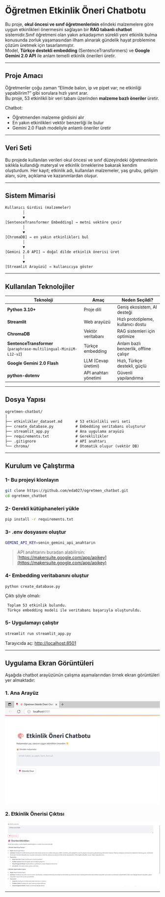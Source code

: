# Öğretmen Etkinlik Öneri Chatbotu

Bu proje, **okul öncesi ve sınıf öğretmenlerinin** elindeki malzemelere göre uygun etkinlikleri önermesini sağlayan bir **RAG tabanlı chatbot** sistemidir.Sınıf öğretmeni olan yakın arkadaşımın sürekli yeni etkinlik bulma konusunda zorluk yaşamasından ilham alınarak gündelik hayat problemine çözüm üretmek için tasarlanmıştır.  
Model, **Türkçe destekli embedding** (SentenceTransformers) ve **Google Gemini 2.0 API** ile anlam temelli etkinlik önerileri üretir.

---

## Proje Amacı

Öğretmenler çoğu zaman “Elimde balon, ip ve pipet var; ne etkinliği yapabilirim?” gibi sorulara hızlı yanıt arar.  
Bu proje, 53 etkinlikli bir veri tabanı üzerinden **malzeme bazlı öneriler** üretir.

Chatbot:
-  Öğretmenden malzeme girdisini alır  
-  En yakın etkinlikleri vektör benzerliği ile bulur  
-  Gemini 2.0 Flash modeliyle anlamlı öneriler üretir  

---
## Veri Seti

Bu projede kullanılan verileri okul öncesi ve sınıf düzeyindeki öğretmenlerin sıklıkla kullandığı materyal ve etkinlik örneklerine bakarak kendim oluşturdum.
Her kayıt; etkinlik adı, kullanılan malzemeler, yaş grubu, gelişim alanı, süre, açıklama ve kazanımlardan oluşur.  

---

##  Sistem Mimarisi

```
Kullanıcı Girdisi (malzemeler)
        │
        ▼
[SentenceTransformer Embedding] → metni vektöre çevir
        │
        ▼
[ChromaDB] → en yakın etkinlikleri bul
        │
        ▼
[Gemini 2.0 API] → doğal dilde etkinlik önerisi üret
        │
        ▼
[Streamlit Arayüzü] → kullanıcıya göster
```

---

##  Kullanılan Teknolojiler

| Teknoloji | Amaç | Neden Seçildi? |
|------------|------|----------------|
| **Python 3.10+** | Proje dili | Geniş ekosistem, AI desteği |
| **Streamlit** | Web arayüzü | Hızlı prototipleme, kullanıcı dostu |
| **ChromaDB** | Vektör veritabanı | RAG sistemleri için optimize |
| **SentenceTransformer** (`paraphrase-multilingual-MiniLM-L12-v2`) | Türkçe embedding | Anlam bazlı benzerlik, offline çalışır |
| **Google Gemini 2.0 Flash** | LLM (Cevap üretimi) | Hızlı, Türkçe destekli, güçlü |
| **python-dotenv** | API anahtarı yönetimi | Güvenli yapılandırma |

---

##  Dosya Yapısı

```
ogretmen-chatbot/
│
├── etkinlikler_dataset.md      # 53 etkinlikli veri seti
├── create_database.py          # Embedding veritabanı oluşturur
├── streamlit_app.py            # Ana uygulama arayüzü
├── requirements.txt            # Gereklilikler
├── .gitignore                  # API anahtarı
└── chroma/                     # Otomatik oluşur (vektör DB)
```

---

##  Kurulum ve Çalıştırma

### 1- Bu projeyi klonlayın
   ```bash
   git clone https://github.com/eda027/ogretmen_chatbot.git
   cd ogretmen_chatbot
```

### 2- Gerekli kütüphaneleri yükle
```bash
pip install -r requirements.txt
```

### 3- .env dosyasını oluştur
```bash
GEMINI_API_KEY=senin_gemini_api_anahtarın
```
> API anahtarını buradan alabilirsin:  
>  [https://makersuite.google.com/app/apikey](https://makersuite.google.com/app/apikey)

### 4- Embedding veritabanını oluştur
```bash
python create_database.py
```
Çıktı şöyle olmalı:
```
 Toplam 53 etkinlik bulundu.
 Türkçe embedding modeli ile veritabanı başarıyla oluşturuldu.
```

### 5- Uygulamayı çalıştır
```bash
streamlit run streamlit_app.py
```
Tarayıcıda aç:
 [http://localhost:8501](http://localhost:8501)

---

## Uygulama Ekran Görüntüleri

Aşağıda chatbot arayüzünün çalışma aşamalarından örnek ekran görüntüleri yer almaktadır:

### 1. Ana Arayüz
![Chatbot Ana Sayfa](./a.png)

### 2. Etkinlik Önerisi Çıktısı
![Etkinlik Öneri Sonucu](./aa.png)

---



